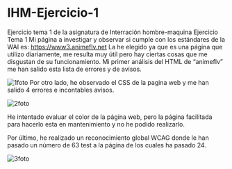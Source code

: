 # IHM-Ejercicio-1
Ejercicio tema 1 de la asignatura de Interración hombre-maquina
Ejercicio Tema 1
Mi página a investigar y observar si cumple con los estándares de la WAI es:
https://www3.animeflv.net 
La he elegido ya que es una página que utilizo diariamente, me resulta muy útil pero hay ciertas cosas que me disgustan de su funcionamiento. 
Mi primer análisis del HTML de “animeflv” me han salido esta lista de errores y de avisos. 

![1foto](https://user-images.githubusercontent.com/81373978/153196183-ee03b5ae-bbea-4cf6-bf9d-fd6cd42bfa82.jpeg)
Por otro lado, he observado el CSS de la pagina web y me han salido 4 errores e incontables avisos.
 
 ![2foto](https://user-images.githubusercontent.com/81373978/153196185-6cdc1779-2583-4db6-9379-465e359d5410.jpeg)

He intentado evaluar el color de la página web, pero la página facilitada para hacerlo esta en mantenimiento y no he podido realizarlo. 


Por último, he realizado un reconocimiento global WCAG donde le han pasado un número de 63 test a la página de los cuales ha pasado 24. 
 

![3foto](https://user-images.githubusercontent.com/81373978/153196187-417a7a89-2cc2-4c5e-96bd-c70c6c76e31e.jpeg)





